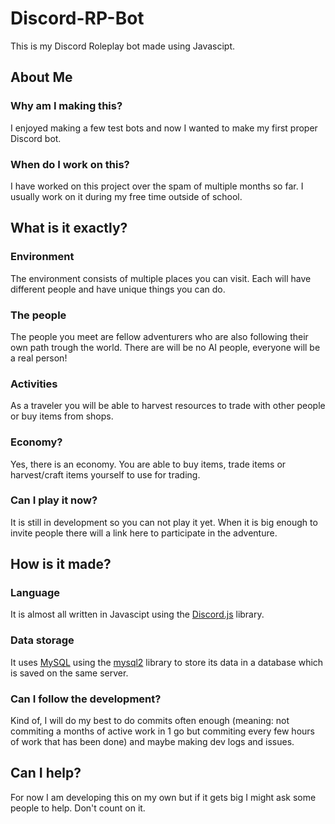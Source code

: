 # Discord-RP-Bot
This is my Discord Roleplay bot made using Javascipt.

## About Me
### Why am I making this?
I enjoyed making a few test bots and now I wanted to make my first proper Discord bot.

### When do I work on this?
I have worked on this project over the spam of multiple months so far. I usually work on it during my free time outside of school.

## What is it exactly?
### Environment
The environment consists of multiple places you can visit. Each will have different people and have unique things you can do.

### The people
The people you meet are fellow adventurers who are also following their own path trough the world. There are will be no AI people, everyone will be a real person!

### Activities
As a traveler you will be able to harvest resources to trade with other people or buy items from shops.

### Economy?
Yes, there is an economy. You are able to buy items, trade items or harvest/craft items yourself to use for trading.

### Can I play it now?
It is still in development so you can not play it yet. When it is big enough to invite people there will a link here to participate in the adventure.

## How is it made?
### Language
It is almost all written in Javascipt using the [Discord.js](https://discord.js.org/) library.

### Data storage
It uses [MySQL](https://www.mysql.com/) using the [mysql2](https://sidorares.github.io/node-mysql2/docs) library to store its data in a database which is saved on the same server.

### Can I follow the development?
Kind of, I will do my best to do commits often enough (meaning: not commiting a months of active work in 1 go but commiting every few hours of work that has been done) and maybe making dev logs and issues.

## Can I help?
For now I am developing this on my own but if it gets big I might ask some people to help. Don't count on it.
